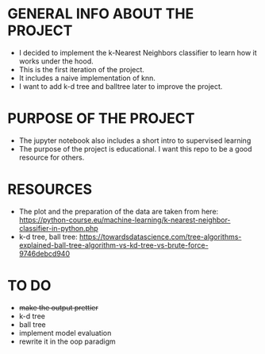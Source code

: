 # GENERAL INFO ABOUT THE PROJECT
* I decided to implement the k-Nearest Neighbors classifier to learn how it works under the hood.
* This is the first iteration of the project.
* It includes a naive implementation of knn.
* I want to add k-d tree and balltree later to improve the project.

# PURPOSE OF THE PROJECT
* The jupyter notebook also includes a short intro to supervised learning
* The purpose of the project is educational. I want this repo to be a good resource for others.

# RESOURCES
* The plot and the preparation of the data are taken from here: https://python-course.eu/machine-learning/k-nearest-neighbor-classifier-in-python.php
* k-d tree, ball tree: https://towardsdatascience.com/tree-algorithms-explained-ball-tree-algorithm-vs-kd-tree-vs-brute-force-9746debcd940

# TO DO
* ~~make the output prettier~~
* k-d tree
* ball tree
* implement model evaluation
* rewrite it in the oop paradigm